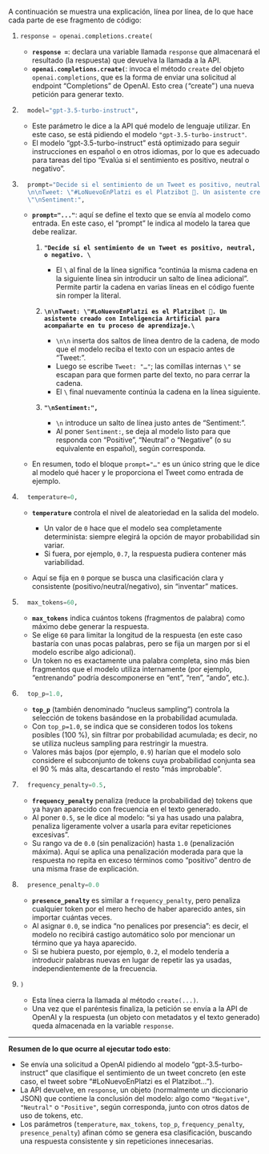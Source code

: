A continuación se muestra una explicación, línea por línea, de lo que hace cada parte de ese fragmento de código:

1. ```python
   response = openai.completions.create(
   ```

   * **`response =`**: declara una variable llamada `response` que almacenará el resultado (la respuesta) que devuelva la llamada a la API.
   * **`openai.completions.create(`**: invoca el método `create` del objeto `openai.completions`, que es la forma de enviar una solicitud al endpoint “Completions” de OpenAI. Esto crea ( “create” ) una nueva petición para generar texto.

2. ```python
     model="gpt-3.5-turbo-instruct",
   ```

   * Este parámetro le dice a la API qué modelo de lenguaje utilizar. En este caso, se está pidiendo el modelo `"gpt-3.5-turbo-instruct"`.
   * El modelo “gpt-3.5-turbo-instruct” está optimizado para seguir instrucciones en español o en otros idiomas, por lo que es adecuado para tareas del tipo “Evalúa si el sentimiento es positivo, neutral o negativo”.

3. ```python
     prompt="Decide si el sentimiento de un Tweet es positivo, neutral, o negativo. \
     \n\nTweet: \"#LoNuevoEnPlatzi es el Platzibot 🤖. Un asistente creado con Inteligencia Artificial para acompañarte en tu proceso de aprendizaje.\
     \"\nSentiment:",
   ```

   * **`prompt="..."`**: aquí se define el texto que se envía al modelo como entrada. En este caso, el “prompt” le indica al modelo la tarea que debe realizar.

     1. **`"Decide si el sentimiento de un Tweet es positivo, neutral, o negativo. \`**

        * El `\` al final de la línea significa “continúa la misma cadena en la siguiente línea sin introducir un salto de línea adicional”. Permite partir la cadena en varias líneas en el código fuente sin romper la literal.
     2. **`\n\nTweet: \"#LoNuevoEnPlatzi es el Platzibot 🤖. Un asistente creado con Inteligencia Artificial para acompañarte en tu proceso de aprendizaje.\`**

        * `\n\n` inserta dos saltos de línea dentro de la cadena, de modo que el modelo reciba el texto con un espacio antes de “Tweet:”.
        * Luego se escribe `Tweet: "…"`; las comillas internas `\"` se escapan para que formen parte del texto, no para cerrar la cadena.
        * El `\` final nuevamente continúa la cadena en la línea siguiente.
     3. **`"\nSentiment:",`**

        * `\n` introduce un salto de línea justo antes de “Sentiment:”.
        * Al poner `Sentiment:`, se deja al modelo listo para que responda con “Positive”, “Neutral” o “Negative” (o su equivalente en español), según corresponda.
   * En resumen, todo el bloque `prompt="…"` es un único string que le dice al modelo qué hacer y le proporciona el Tweet como entrada de ejemplo.

4. ```python
     temperature=0,
   ```

   * **`temperature`** controla el nivel de aleatoriedad en la salida del modelo.

     * Un valor de `0` hace que el modelo sea completamente determinista: siempre elegirá la opción de mayor probabilidad sin variar.
     * Si fuera, por ejemplo, `0.7`, la respuesta pudiera contener más variabilidad.
   * Aquí se fija en `0` porque se busca una clasificación clara y consistente (positivo/neutral/negativo), sin “inventar” matices.

5. ```python
     max_tokens=60,
   ```

   * **`max_tokens`** indica cuántos tokens (fragmentos de palabra) como máximo debe generar la respuesta.
   * Se elige `60` para limitar la longitud de la respuesta (en este caso bastaría con unas pocas palabras, pero se fija un margen por si el modelo escribe algo adicional).
   * Un token no es exactamente una palabra completa, sino más bien fragmentos que el modelo utiliza internamente (por ejemplo, “entrenando” podría descomponerse en “ent”, “ren”, “ando”, etc.).

6. ```python
     top_p=1.0,
   ```

   * **`top_p`** (también denominado “nucleus sampling”) controla la selección de tokens basándose en la probabilidad acumulada.
   * Con `top_p=1.0`, se indica que se consideren todos los tokens posibles (100 %), sin filtrar por probabilidad acumulada; es decir, no se utiliza nucleus sampling para restringir la muestra.
   * Valores más bajos (por ejemplo, `0.9`) harían que el modelo solo considere el subconjunto de tokens cuya probabilidad conjunta sea el 90 % más alta, descartando el resto “más improbable”.

7. ```python
     frequency_penalty=0.5,
   ```

   * **`frequency_penalty`** penaliza (reduce la probabilidad de) tokens que ya hayan aparecido con frecuencia en el texto generado.
   * Al poner `0.5`, se le dice al modelo: “si ya has usado una palabra, penaliza ligeramente volver a usarla para evitar repeticiones excesivas”.
   * Su rango va de `0.0` (sin penalización) hasta `1.0` (penalización máxima). Aquí se aplica una penalización moderada para que la respuesta no repita en exceso términos como “positivo” dentro de una misma frase de explicación.

8. ```python
     presence_penalty=0.0
   ```

   * **`presence_penalty`** es similar a `frequency_penalty`, pero penaliza cualquier token por el mero hecho de haber aparecido antes, sin importar cuántas veces.
   * Al asignar `0.0`, se indica “no penalices por presencia”: es decir, el modelo no recibirá castigo automático solo por mencionar un término que ya haya aparecido.
   * Si se hubiera puesto, por ejemplo, `0.2`, el modelo tendería a introducir palabras nuevas en lugar de repetir las ya usadas, independientemente de la frecuencia.

9. ```python
   )
   ```

   * Esta línea cierra la llamada al método `create(...)`.
   * Una vez que el paréntesis finaliza, la petición se envía a la API de OpenAI y la respuesta (un objeto con metadatos y el texto generado) queda almacenada en la variable `response`.

---

**Resumen de lo que ocurre al ejecutar todo esto**:

* Se envía una solicitud a OpenAI pidiendo al modelo “gpt-3.5-turbo-instruct” que clasifique el sentimiento de un tweet concreto (en este caso, el tweet sobre “#LoNuevoEnPlatzi es el Platzibot…”).
* La API devuelve, en `response`, un objeto (normalmente un diccionario JSON) que contiene la conclusión del modelo: algo como `"Negative"`, `"Neutral"` o `"Positive"`, según corresponda, junto con otros datos de uso de tokens, etc.
* Los parámetros (`temperature`, `max_tokens`, `top_p`, `frequency_penalty`, `presence_penalty`) afinan cómo se genera esa clasificación, buscando una respuesta consistente y sin repeticiones innecesarias.
